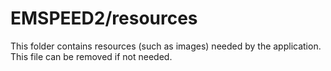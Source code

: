 # EMSPEED2/resources

This folder contains resources (such as images) needed by the application. This file can
be removed if not needed.

